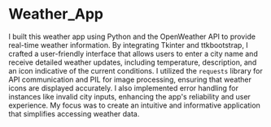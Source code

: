 # Weather_App

I built this weather app using Python and the OpenWeather API to provide real-time weather information. By integrating Tkinter and ttkbootstrap, I crafted a user-friendly interface that allows users to enter a city name and receive detailed weather updates, including temperature, description, and an icon indicative of the current conditions. I utilized the `requests` library for API communication and PIL for image processing, ensuring that weather icons are displayed accurately. I also implemented error handling for instances like invalid city inputs, enhancing the app's reliability and user experience. My focus was to create an intuitive and informative application that simplifies accessing weather data.
